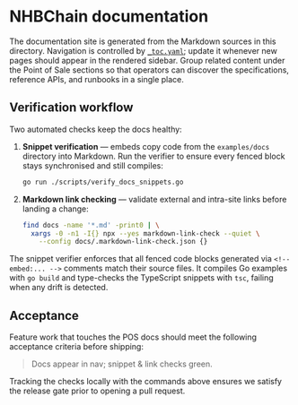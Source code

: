 # NHBChain documentation

The documentation site is generated from the Markdown sources in this directory.
Navigation is controlled by [`_toc.yaml`](./_toc.yaml); update it whenever new
pages should appear in the rendered sidebar. Group related content under the
Point of Sale sections so that operators can discover the specifications,
reference APIs, and runbooks in a single place.

## Verification workflow

Two automated checks keep the docs healthy:

1. **Snippet verification** &mdash; embeds copy code from the `examples/docs`
   directory into Markdown. Run the verifier to ensure every fenced block stays
   synchronised and still compiles:

   ```bash
   go run ./scripts/verify_docs_snippets.go
   ```

2. **Markdown link checking** &mdash; validate external and intra-site links before
   landing a change:

   ```bash
   find docs -name '*.md' -print0 | \
     xargs -0 -n1 -I{} npx --yes markdown-link-check --quiet \
       --config docs/.markdown-link-check.json {}
   ```

The snippet verifier enforces that all fenced code blocks generated via
`<!-- embed:... -->` comments match their source files. It compiles Go examples
with `go build` and type-checks the TypeScript snippets with `tsc`, failing when
any drift is detected.

## Acceptance

Feature work that touches the POS docs should meet the following acceptance
criteria before shipping:

> Docs appear in nav; snippet & link checks green.

Tracking the checks locally with the commands above ensures we satisfy the
release gate prior to opening a pull request.
